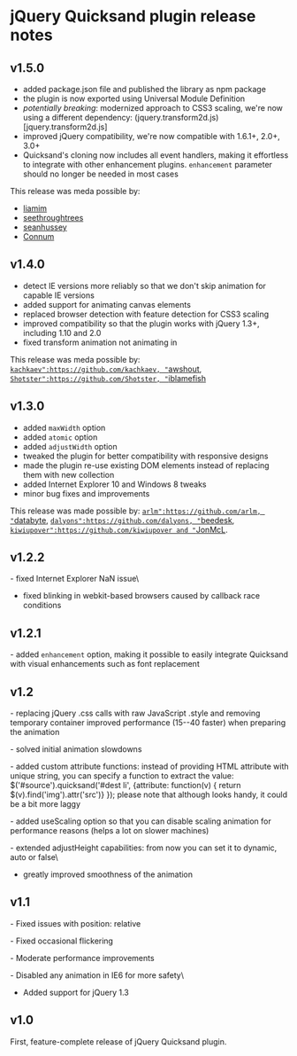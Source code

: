 jQuery Quicksand plugin release notes
=====================================


v1.5.0
------

-   added package.json file and published the library as npm package
-   the plugin is now exported using Universal Module Definition
-   *potentially breaking*: modernized approach to CSS3 scaling,
    we're now using a different dependency:
    (jquery.transform2d.js)[jquery.transform2d.js]
-   improved jQuery compatibility, we're now compatible with 1.6.1+,
    2.0+, 3.0+
-   Quicksand's cloning now includes all event handlers, making it effortless
    to integrate with other enhancement plugins. `enhancement` parameter should
    no longer be needed in most cases

This release was meda possible by:

- [liamim](https://github.com/liamim)
- [seethroughtrees](https://github.com/seethroughtrees)
- [seanhussey](https://github.com/seanhussey)
- [Connum](https://github.com/Connum)

v1.4.0
------

-   detect IE versions more reliably so that we don't skip animation for
    capable IE versions
-   added support for animating canvas elements
-   replaced browser detection with feature detection for CSS3 scaling
-   improved compatibility so that the plugin works with jQuery 1.3+,
    including 1.10 and 2.0
-   fixed transform animation not animating in

This release was meda possible by:
[`kachkaev":https://github.com/kachkaev, "`awshout](https://github.com/awshout),
[`Shotster":https://github.com/Shotster, "`iblamefish](https://github.com/iblamefish)

v1.3.0
------

-   added `maxWidth` option
-   added `atomic` option
-   added `adjustWidth` option
-   tweaked the plugin for better compatibility with responsive designs
-   made the plugin re-use existing DOM elements instead of replacing
    them with new collection
-   added Internet Explorer 10 and Windows 8 tweaks
-   minor bug fixes and improvements

This release was made possible by:
[`arlm":https://github.com/arlm, "`databyte](https://github.com/databyte),
[`dalyons":https://github.com/dalyons, "`beedesk](https://github.com/beedesk),
[`kiwiupover":https://github.com/kiwiupover and "`JonMcL](https://github.com/JonMcL).

v1.2.2
------

\- fixed Internet Explorer NaN issue\
- fixed blinking in webkit-based browsers caused by callback race
conditions

v1.2.1
------

\- added `enhancement` option, making it possible to easily integrate
Quicksand with visual enhancements such as font replacement

v1.2
----

\- replacing jQuery .css calls with raw JavaScript .style and removing
temporary container improved performance (15--40 faster) when preparing
the animation

\- solved initial animation slowdowns

\- added custom attribute functions: instead of providing HTML attribute
with unique string, you can specify a function to extract the value:
\$('\#source').quicksand('\#dest li', {attribute: function(v) { return
\$(v).find('img').attr('src')} }); please note that although looks
handy, it could be a bit more laggy

\- added useScaling option so that you can disable scaling animation for
performance reasons (helps a lot on slower machines)

\- extended adjustHeight capabilities: from now you can set it to
dynamic, auto or false\
- greatly improved smoothness of the animation

v1.1
----

\- Fixed issues with position: relative

\- Fixed occasional flickering

\- Moderate performance improvements

\- Disabled any animation in IE6 for more safety\
- Added support for jQuery 1.3

v1.0
----

First, feature-complete release of jQuery Quicksand plugin.
